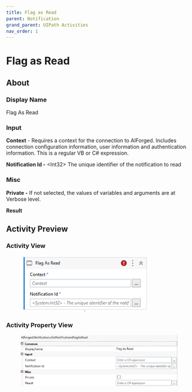 ```yaml
---
title: Flag as Read
parent: Notification
grand_parent: UIPath Activities
nav_order: 1
---
```


# Flag as Read

## About

### Display Name

Flag As Read

### Input

**Context** - Requires a context for the connection to AIForged. Includes connection configuration information, user information and authentication information. This is a regular VB or C# expression.

**Notification Id -** \<Int32> The unique identifier of the notification to read

### Misc

**Private -** If not selected, the values of variables and arguments are at Verbose level.

**Result**

## Activity Preview

### Activity View

<figure><img src="../../.gitbook/assets/image (7).png" alt=""><figcaption></figcaption></figure>

### Activity Property View

<figure><img src="../../.gitbook/assets/image (91).png" alt=""><figcaption></figcaption></figure>
